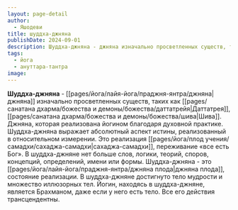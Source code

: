 ```yaml
---
layout: page-detail
author:
  - Яшодеви
title: шуддха-джняна
publishDate: 2024-09-01
description: Шуддха-джняна - джняна изначально просветленных существ, таких как Даттатрея, Шива.
tags:
  - йога
  - ануттара-тантра
image:
---
```

**Шуддха-джняна** - [[pages/йога/лайя-йога/праджня-янтра/джняна|джняна]] изначально просветленных существ, таких как [[pages/санатана дхарма/божества и демоны/божества/даттатрейя|Даттатрея]], [[pages/санатана дхарма/божества и демоны/божества/шива|Шива]]. Джняна, которая реализована йогином благодаря духовной практике. Шуддха-джняна выражает абсолютный аспект истины, реализованный в относительном измерении.
Это реализация [[pages/йога/плод учения/самадхи/сахаджа-самадхи|сахаджа-самадхи]], переживание «все есть Бог». В шуддха-джняне нет больше слов, логики, теорий, споров, концепций, определений, имени или формы. Шуддха-джняна - это [[pages/йога/лайя-йога/праджня-янтра/джняна плода|джняна плода]], состояние реализации. В шуддха-джняне достигнуто тело мудрости и множество иллюзорных тел. Йогин, находясь в шуддха-джняне, является Брахманом, даже если у него есть тело. Все его действия трансцендентны.

